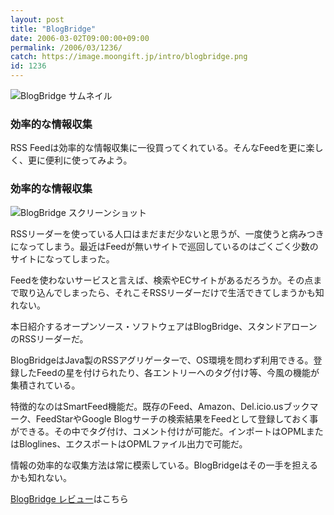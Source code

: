 ```yaml
---
layout: post
title: "BlogBridge"
date: 2006-03-02T09:00:00+09:00
permalink: /2006/03/1236/
catch: https://image.moongift.jp/intro/blogbridge.png
id: 1236
---
```

 ![BlogBridge サムネイル](https://image.moongift.jp/intro/blogbridge.t.png "BlogBridge サムネイル")
  

### 効率的な情報収集
  
RSS Feedは効率的な情報収集に一役買ってくれている。そんなFeedを更に楽しく、更に便利に使ってみよう。  
<!--more-->  

### 効率的な情報収集
  

![BlogBridge スクリーンショット](https://image.moongift.jp/intro/blogbridge.png "BlogBridge スクリーンショット")

  

RSSリーダーを使っている人口はまだまだ少ないと思うが、一度使うと病みつきになってしまう。最近はFeedが無いサイトで巡回しているのはごくごく少数のサイトになってしまった。

  

Feedを使わないサービスと言えば、検索やECサイトがあるだろうか。その点まで取り込んでしまったら、それこそRSSリーダーだけで生活できてしまうかも知れない。

  

本日紹介するオープンソース・ソフトウェアはBlogBridge、スタンドアローンのRSSリーダーだ。

  

BlogBridgeはJava製のRSSアグリゲーターで、OS環境を問わず利用できる。登録したFeedの星を付けられたり、各エントリーへのタグ付け等、今風の機能が集積されている。

  

特徴的なのはSmartFeed機能だ。既存のFeed、Amazon、Del.icio.usブックマーク、FeedStarやGoogle Blogサーチの検索結果をFeedとして登録しておく事ができる。その中でタグ付け、コメント付けが可能だ。インポートはOPMLまたはBloglines、エクスポートはOPMLファイル出力で可能だ。

  

情報の効率的な収集方法は常に模索している。BlogBridgeはその一手を担えるかも知れない。

  

[BlogBridge レビュー](http://oss.moongift.jp/review/i-1238.html)はこちら


